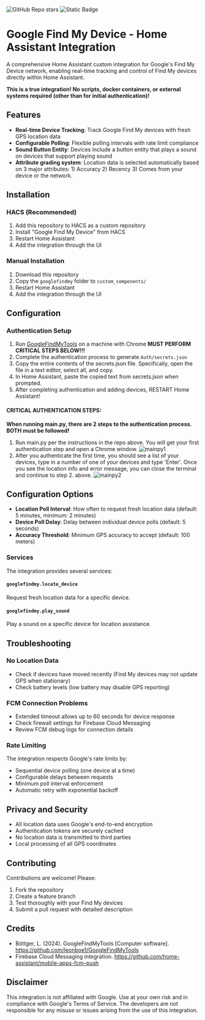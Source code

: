 ![GitHub Repo stars](https://img.shields.io/github/stars/BSkando/GoogleFindMy-HA?style=for-the-badge&link=https%3A%2F%2Fgithub.com%2FBSkando%2FGoogleFindMy-HA) ![Static Badge](https://img.shields.io/badge/support-me-yellow?style=for-the-badge&logo=buymeacoffee&link=https%3A%2F%2Fbuymeacoffee.com%2Fbskando)

# Google Find My Device - Home Assistant Integration

A comprehensive Home Assistant custom integration for Google's Find My Device network, enabling real-time tracking and control of Find My devices directly within Home Assistant.

**This is a true integration! No scripts, docker containers, or external systems required (other than for initial authentication)!**

## Features

- **Real-time Device Tracking**: Track Google Find My devices with fresh GPS location data
- **Configurable Polling**: Flexible polling intervals with rate limit compliance
- **Sound Button Entity**: Devices include a button entity that plays a sound on devices that support playing sound
- **Attribute grading system**: Location data is selected automatically based on 3 major attributes: 1) Accuracy 2) Recency 3) Comes from your device or the network.

## Installation

### HACS (Recommended)
1. Add this repository to HACS as a custom repository
2. Install "Google Find My Device" from HACS
3. Restart Home Assistant
4. Add the integration through the UI

### Manual Installation
1. Download this repository
2. Copy the `googlefindmy` folder to `custom_components/`
3. Restart Home Assistant
4. Add the integration through the UI

## Configuration

### Authentication Setup
1. Run [GoogleFindMyTools](https://github.com/leonboe1/GoogleFindMyTools) on a machine with Chrome
  **MUST PERFORM CRITICAL STEPS BELOW!!!**
2. Complete the authentication process to generate `Auth/secrets.json`
3. Copy the entire contents of the secrets.json file.  Specifically, open the file in a text editor, select all, and copy.
4. In Home Assistant, paste the copied text from secrets.json when prompted.
5. After completing authentication and adding devices, RESTART Home Assistant!

#### **CRITICAL AUTHENTICATION STEPS:** 
**When running main.py, there are 2 steps to the authentication process.  BOTH must be followed!**
1. Run main.py per the instructions in the repo above.  You will get your first authentication step and open a Chrome window.
![mainpy1](https://github.com/user-attachments/assets/dad8b94b-c9c7-4499-a516-f3c8e3498388)
2. After you authenticate the first time, you should see a list of your devices, type in a number of one of your devices and type 'Enter'.  Once you see the location info and error message, you can close the terminal and continue to step 2. above.
![mainpy2](https://github.com/user-attachments/assets/e36e602c-081f-495e-a2b5-8627fa04420c)

## Configuration Options

- **Location Poll Interval**: How often to request fresh location data (default: 5 minutes, minimum: 2 minutes)
- **Device Poll Delay**: Delay between individual device polls (default: 5 seconds)
- **Accuracy Threshold**: Minimum GPS accuracy to accept (default: 100 meters)

### Services

The integration provides several services:

#### `googlefindmy.locate_device`
Request fresh location data for a specific device.

#### `googlefindmy.play_sound`
Play a sound on a specific device for location assistance.

## Troubleshooting

### No Location Data
- Check if devices have moved recently (Find My devices may not update GPS when stationary)
- Check battery levels (low battery may disable GPS reporting)

### FCM Connection Problems
- Extended timeout allows up to 60 seconds for device response
- Check firewall settings for Firebase Cloud Messaging
- Review FCM debug logs for connection details

### Rate Limiting
The integration respects Google's rate limits by:
- Sequential device polling (one device at a time)
- Configurable delays between requests
- Minimum poll interval enforcement
- Automatic retry with exponential backoff

## Privacy and Security

- All location data uses Google's end-to-end encryption
- Authentication tokens are securely cached
- No location data is transmitted to third parties
- Local processing of all GPS coordinates

## Contributing

Contributions are welcome! Please:
1. Fork the repository
2. Create a feature branch
3. Test thoroughly with your Find My devices
4. Submit a pull request with detailed description

## Credits

- Böttger, L. (2024). GoogleFindMyTools [Computer software]. https://github.com/leonboe1/GoogleFindMyTools
- Firebase Cloud Messaging integration. https://github.com/home-assistant/mobile-apps-fcm-push

## Disclaimer

This integration is not affiliated with Google. Use at your own risk and in compliance with Google's Terms of Service. The developers are not responsible for any misuse or issues arising from the use of this integration.

